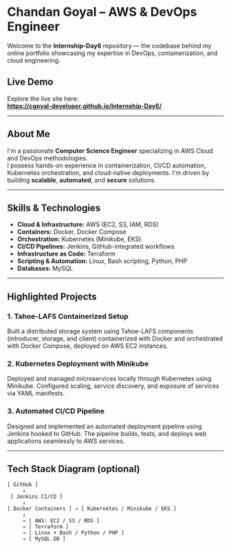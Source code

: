 # Chandan Goyal – AWS & DevOps Engineer

Welcome to the **Internship-Day6** repository — the codebase behind my online portfolio showcasing my expertise in DevOps, containerization, and cloud engineering.

## Live Demo
Explore the live site here:  
**https://cgoyal-developer.github.io/Internship-Day6/**

---

##  About Me

I'm a passionate **Computer Science Engineer** specializing in AWS Cloud and DevOps methodologies.  
I possess hands-on experience in containerization, CI/CD automation, Kubernetes orchestration, and cloud-native deployments. I'm driven by building **scalable**, **automated**, and **secure** solutions.

---

##  Skills & Technologies

- **Cloud & Infrastructure:** AWS (EC2, S3, IAM, RDS)  
- **Containers:** Docker, Docker Compose  
- **Orchestration:** Kubernetes (Minikube, EKS)  
- **CI/CD Pipelines:** Jenkins, GitHub-integrated workflows  
- **Infrastructure as Code:** Terraform  
- **Scripting & Automation:** Linux, Bash scripting, Python, PHP  
- **Databases:** MySQL

---

##  Highlighted Projects

### 1. **Tahoe-LAFS Containerized Setup**  
Built a distributed storage system using Tahoe-LAFS components (introducer, storage, and client) containerized with Docker and orchestrated with Docker Compose, deployed on AWS EC2 instances.

### 2. **Kubernetes Deployment with Minikube**  
Deployed and managed microservices locally through Kubernetes using Minikube. Configured scaling, service discovery, and exposure of services via YAML manifests.

### 3. **Automated CI/CD Pipeline**  
Designed and implemented an automated deployment pipeline using Jenkins hooked to GitHub. The pipeline builds, tests, and deploys web applications seamlessly to AWS services.

---

##  Tech Stack Diagram (optional)

```text
[ GitHub ]
     ↓
 [ Jenkins CI/CD ]
     ↓
[ Docker Containers ] → [ Kubernetes / Minikube / EKS ]
     ↓
     → [ AWS: EC2 / S3 / RDS ]
     → [ Terraform ]
     → [ Linux + Bash / Python / PHP ]
     → [ MySQL DB ]
